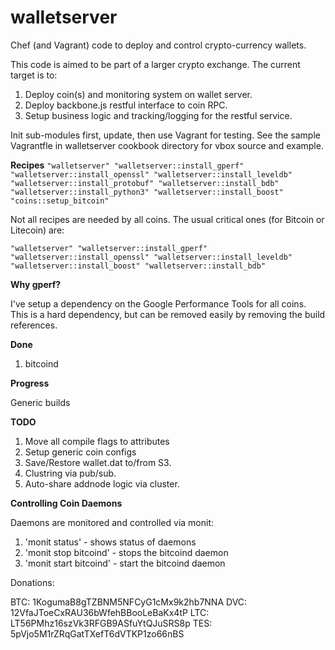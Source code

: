 walletserver
============

Chef (and Vagrant) code to deploy and control crypto-currency wallets.

This code is aimed to be part of a larger crypto exchange.  The current target is to:

1. Deploy coin(s) and monitoring system on wallet server.
2. Deploy backbone.js restful interface to coin RPC.
3. Setup business logic and tracking/logging for the restful service.



Init sub-modules first, update, then use Vagrant for testing.  See the sample Vagrantfle
in walletserver cookbook directory for vbox source and example.

**Recipes**
`
     "walletserver"
     "walletserver::install_gperf"
     "walletserver::install_openssl"
     "walletserver::install_leveldb"
     "walletserver::install_protobuf"
     "walletserver::install_bdb"
     "walletserver::install_python3"
     "walletserver::install_boost"
     "coins::setup_bitcoin"
`


Not all recipes are needed by all coins.  The usual critical ones (for Bitcoin or Litecoin) are:

`
     "walletserver"
     "walletserver::install_gperf"
     "walletserver::install_openssl"
     "walletserver::install_leveldb"
     "walletserver::install_boost"
     "walletserver::install_bdb"
`

**Why gperf?**

  I've setup a dependency on the Google Performance Tools for all coins.  This is a hard dependency, but can be removed easily by removing the build references.


**Done**

1. bitcoind

**Progress**

Generic builds

**TODO**

1. Move all compile flags to attributes
2. Setup generic coin configs
3. Save/Restore wallet.dat to/from S3.
4. Clustring via pub/sub.
5. Auto-share addnode logic via cluster.


**Controlling Coin Daemons**

Daemons are monitored and controlled via monit:

1. 'monit status' - shows status of daemons
2. 'monit stop bitcoind' - stops the bitcoind daemon
3. 'monit start bitcoind' - start the bitcoind daemon


Donations:


BTC: 1KogumaB8gTZBNM5NFCyG1cMx9k2hb7NNA
DVC: 12VfaJToeCxRAU36bWfehBBooLeBaKx4tP 
LTC: LT56PMhz16szVk3RFGB9ASfuYtQJuSRS8p
TES: 5pVjo5M1rZRqGatTXefT6dVTKP1zo66nBS


